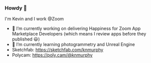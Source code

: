 ### Howdy 👋

I'm Kevin and I work @Zoom

- 🔭 I’m currently working on delivering Happiness for Zoom App Marketplace Developers (which means I review apps before they published 😃)
- 🌱 I’m currently learning photogrammetry and Unreal Engine 
 - Sketchfab: https://sketchfab.com/knmurphy
 - Polycam: https://poly.cam/@knmurphy

<!--
**knmurphy/knmurphy** is a ✨ _special_ ✨ repository because its `README.md` (this file) appears on your GitHub profile.

Here are some ideas to get you started:


 ...
- 👯 I’m looking to collaborate on ...
- 🤔 I’m looking for help with ...
- 💬 Ask me about ...
- 📫 How to reach me: ...
- 😄 Pronouns: ...
- ⚡ Fun fact: ...
-->
